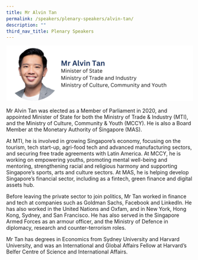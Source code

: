 ```yaml
---
title: Mr Alvin Tan
permalink: /speakers/plenary-speakers/alvin-tan/
description: ""
third_nav_title: Plenary Speakers
---
```

<div style="display: flex; flex-wrap: wrap;">
  <div style="flex-basis: 100%; max-width: 100%;">
    <img alt="track speakers 1" src="/images/SpeakersPhoto/alvintanv01.png">
  </div>
</div>

Mr Alvin Tan was elected as a Member of Parliament in 2020, and appointed Minister of State for both the Ministry of Trade &amp; Industry (MTI), and the Ministry of Culture, Community &amp; Youth (MCCY). He is also a Board Member at the Monetary Authority of Singapore (MAS).

At MTI, he is involved in growing Singapore’s economy, focusing on the tourism, tech start-up, agri-food tech and advanced manufacturing sectors, and securing free trade agreements with Latin America. At MCCY, he is working on empowering youths, promoting mental well-being and mentoring, strengthening racial and religious harmony and supporting Singapore’s sports, arts and culture sectors. At MAS, he is helping develop Singapore’s financial sector, including as a fintech, green finance and digital assets hub.

Before leaving the private sector to join politics, Mr Tan worked in finance and tech at companies such as Goldman Sachs, Facebook and LinkedIn. He has also worked in the United Nations and Oxfam, and in New York, Hong Kong, Sydney, and San Francisco. He has also served in the Singapore Armed Forces as an armour officer, and the Ministry of Defence in diplomacy, research and counter-terrorism roles.

Mr Tan has degrees in Economics from Sydney University and Harvard University, and was an International and Global Affairs Fellow at Harvard’s Belfer Centre of Science and International Affairs.